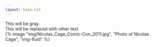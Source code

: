 ```yaml
---
layout: base.njk
---
```

<div class="container">
	<div class="stuff">This will be gray.</div>
	<div id="things">This will be replaced with other text</div>
	<div class="image">
	{% image "img/Nicolas_Cage_Comic-Con_2011.jpg", "Photo of Nicolas Cage", "img-fluid" %}
	</div>
</div>